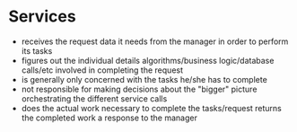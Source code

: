 # Services

- receives the request data it needs from the manager in order to perform its tasks
- figures out the individual details algorithms/business logic/database calls/etc involved in completing the request
- is generally only concerned with the tasks he/she has to complete
- not responsible for making decisions about the "bigger" picture orchestrating the different service calls
- does the actual work necessary to complete the tasks/request
  returns the completed work a response to the manager
